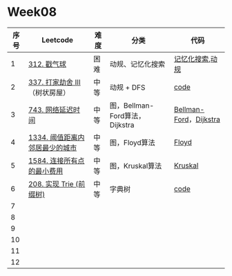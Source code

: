 # Week08

| 序号 | Leetcode                                                     | 难度 | 分类                           | 代码                                                         |
| ---- | ------------------------------------------------------------ | ---- | ------------------------------ | ------------------------------------------------------------ |
| 1    | [312. 戳气球](https://leetcode.cn/problems/burst-balloons/)  | 困难 | 动规、记忆化搜索               | [记忆化搜索](https://github.com/zhj6422/LeetcodeHomework/blob/main/week08/312.%20%E6%88%B3%E6%B0%94%E7%90%83%EF%BC%88%E8%AE%B0%E5%BF%86%E5%8C%96%E6%90%9C%E7%B4%A2%EF%BC%89.java),[动规](https://github.com/zhj6422/LeetcodeHomework/blob/main/week08/312.%20%E6%88%B3%E6%B0%94%E7%90%83%EF%BC%88%E5%8A%A8%E8%A7%84%EF%BC%89.java) |
| 2    | [337. 打家劫舍 III](https://leetcode.cn/problems/house-robber-iii/)（树状房屋） | 中等 | 动规 + DFS                     | [code](https://github.com/zhj6422/LeetcodeHomework/blob/main/week08/337.%20%E6%89%93%E5%AE%B6%E5%8A%AB%E8%88%8D%20III.java) |
| 3    | [743. 网络延迟时间](https://leetcode.cn/problems/network-delay-time/) | 中等 | 图，Bellman-Ford算法，Dijkstra | [Bellman-Ford](https://github.com/zhj6422/LeetcodeHomework/blob/main/week08/743.%20%E7%BD%91%E7%BB%9C%E5%BB%B6%E8%BF%9F%E6%97%B6%E9%97%B4(Bellman-Ford%E7%AE%97%E6%B3%95).java)，[Dijkstra](https://github.com/zhj6422/LeetcodeHomework/blob/main/week08/743.%20%E7%BD%91%E7%BB%9C%E5%BB%B6%E8%BF%9F%E6%97%B6%E9%97%B4%EF%BC%88%E7%8B%84%E6%9D%B0%E6%96%AF%E7%89%B9%E6%8B%89%EF%BC%89.java) |
| 4    | [1334. 阈值距离内邻居最少的城市](https://leetcode.cn/problems/find-the-city-with-the-smallest-number-of-neighbors-at-a-threshold-distance/) | 中等 | 图，Floyd算法                  | [Floyd](https://github.com/zhj6422/LeetcodeHomework/blob/main/week08/1334.%20%E9%98%88%E5%80%BC%E8%B7%9D%E7%A6%BB%E5%86%85%E9%82%BB%E5%B1%85%E6%9C%80%E5%B0%91%E7%9A%84%E5%9F%8E%E5%B8%82.java) |
| 5    | [1584. 连接所有点的最小费用](https://leetcode.cn/problems/min-cost-to-connect-all-points/) | 中等 | 图，Kruskal算法                | [Kruskal]()                                                  |
| 6    | [208. 实现 Trie (前缀树)](https://leetcode.cn/problems/implement-trie-prefix-tree/) | 中等 | 字典树                         | [code]()                                                     |
| 7    |                                                              |      |                                |                                                              |
| 8    |                                                              |      |                                |                                                              |
| 9    |                                                              |      |                                |                                                              |
| 10   |                                                              |      |                                |                                                              |
| 11   |                                                              |      |                                |                                                              |
| 12   |                                                              |      |                                |                                                              |